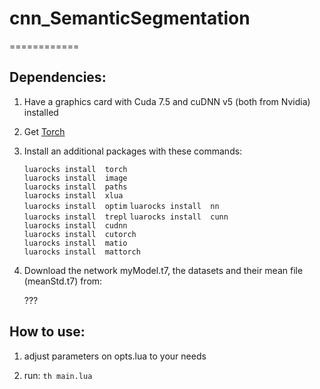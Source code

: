 # cnn_SemanticSegmentation
============

## Dependencies:

1. Have a graphics card with Cuda 7.5 and cuDNN v5 (both from Nvidia) installed

2. Get [Torch](http://torch.ch/docs/getting-started.html)

3. Install an additional packages with these commands:

	`luarocks install  torch`   
	`luarocks install  image`   
	`luarocks install  paths`   
	`luarocks install  xlua`   
	`luarocks install  optim` 
	`luarocks install  nn`   
	`luarocks install  trepl` 
	`luarocks install  cunn`   
	`luarocks install  cudnn`   
	`luarocks install  cutorch`   
	`luarocks install  matio`   
	`luarocks install  mattorch`   

4. Download the network myModel.t7, the datasets and their mean file (meanStd.t7) from: 

    ???


## How to use:

1. adjust parameters on opts.lua to your needs

2. run:
		`th main.lua` 

